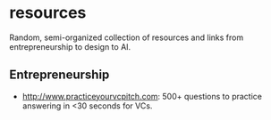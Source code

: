 # resources
Random, semi-organized collection of resources and links from entrepreneurship to design to AI.

## Entrepreneurship
* http://www.practiceyourvcpitch.com: 500+ questions to practice answering in <30 seconds for VCs.
